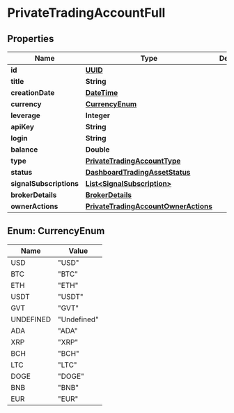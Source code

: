 # PrivateTradingAccountFull

## Properties
Name | Type | Description | Notes
------------ | ------------- | ------------- | -------------
**id** | [**UUID**](UUID.md) |  |  [optional]
**title** | **String** |  |  [optional]
**creationDate** | [**DateTime**](DateTime.md) |  |  [optional]
**currency** | [**CurrencyEnum**](#CurrencyEnum) |  |  [optional]
**leverage** | **Integer** |  |  [optional]
**apiKey** | **String** |  |  [optional]
**login** | **String** |  |  [optional]
**balance** | **Double** |  |  [optional]
**type** | [**PrivateTradingAccountType**](PrivateTradingAccountType.md) |  |  [optional]
**status** | [**DashboardTradingAssetStatus**](DashboardTradingAssetStatus.md) |  |  [optional]
**signalSubscriptions** | [**List&lt;SignalSubscription&gt;**](SignalSubscription.md) |  |  [optional]
**brokerDetails** | [**BrokerDetails**](BrokerDetails.md) |  |  [optional]
**ownerActions** | [**PrivateTradingAccountOwnerActions**](PrivateTradingAccountOwnerActions.md) |  |  [optional]

<a name="CurrencyEnum"></a>
## Enum: CurrencyEnum
Name | Value
---- | -----
USD | &quot;USD&quot;
BTC | &quot;BTC&quot;
ETH | &quot;ETH&quot;
USDT | &quot;USDT&quot;
GVT | &quot;GVT&quot;
UNDEFINED | &quot;Undefined&quot;
ADA | &quot;ADA&quot;
XRP | &quot;XRP&quot;
BCH | &quot;BCH&quot;
LTC | &quot;LTC&quot;
DOGE | &quot;DOGE&quot;
BNB | &quot;BNB&quot;
EUR | &quot;EUR&quot;
